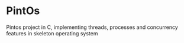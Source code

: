 # PintOs
Pintos project in C, implementing threads, processes and concurrency features in skeleton operating system
